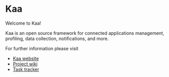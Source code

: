 Kaa
===

Welcome to Kaa!

Kaa is an open source framework for connected applications management, profiling, data collection, notifications, and more.

For further information please visit

* [Kaa website](http://www.kaaproject.org/)
* [Project wiki](https://kaaproject.atlassian.net/wiki/display/KAA)
* [Task tracker](https://kaaproject.atlassian.net/browse/KAA/)
